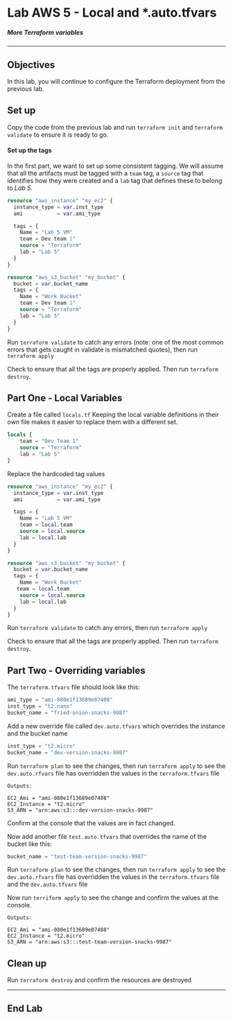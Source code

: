 # Lab AWS 5 - Local and *.auto.tfvars

##### More Terraform variables

---

## Objectives

In this lab, you will continue to configure the Terraform deployment from the previous lab.

## Set up

Copy the code from the previous lab and run `terraform init` and `terraform validate` to ensure it is ready to go.

#### Set up the tags

In the first part, we want to set up some consistent tagging. We will assume that all the artifacts must be tagged with a `team` tag, a `source` tag that identifies how they were created and a `lab` tag that defines these to belong to _Lab 5_.

``` terraform
resource "aws_instance" "my_ec2" {
  instance_type = var.inst_type
  ami           = var.ami_type

  tags = {
    Name = "Lab 5 VM"
    team = Dev team 1"
    source = "Terraform"
    lab = "Lab 5"
  }
}

resource "aws_s3_bucket" "my_bucket" {
  bucket = var.bucket_name
  tags = {
    Name = "Work Bucket"
    team = Dev team 1"
    source = "Terraform"
    lab = "Lab 5"
  }
}
```

Run `terraform validate` to catch any errors (note: one of the most common errors that gets caught in validate is mismatched quotes), then run `terraform apply`

Check to ensure that all the tags are properly applied. Then run `terraform destroy`. 

## Part One - Local Variables

Create a file called `locals.tf` Keeping the local variable definitions in their own file makes it easier to replace them with a different set.

```terraform
locals {
    team = "Dev Team 1"
    source = "Terraform"
    lab = "Lab 5"
}
```

Replace the hardcoded tag values

```terraform
resource "aws_instance" "my_ec2" {
  instance_type = var.inst_type
  ami           = var.ami_type

  tags = {
    Name = "Lab 5 VM"
    team = local.team
    source = local.source
    lab = local.lab
  }
}

resource "aws_s3_bucket" "my_bucket" {
  bucket = var.bucket_name
  tags = {
    Name = "Work Bucket"
   team = local.team
    source = local.source
    lab = local.lab
  }
}
```
Run `terraform validate` to catch any errors, then run `terraform apply`

Check to ensure that all the tags are properly applied. Then run `terraform destroy`. 

## Part Two - Overriding variables

The `terraform.tfvars` file should look like this:

```terraform
ami_type = "ami-080e1f13689e07408"
inst_type = "t2.nano"
bucket_name = "fried-onion-snacks-9987"
```

Add a new override file called `dev.auto.tfvars` which overrides the instance and the bucket name

```terraform
inst_type = "t2.micro"
bucket_name = "dev-version-snacks-9987"
```

Run `terraform plan` to see the changes, then run `terraform apply` to see the `dev.auto.rfvars` file has overridden the values in the `terraform.tfvars` file

```console
Outputs:

EC2_Ami = "ami-080e1f13689e07408"
EC2_Instance = "t2.micro"
S3_ARN = "arn:aws:s3:::dev-version-snacks-9987"
```

Confirm at the console that the values are in fact changed.

Now add another file `test.auto.tfvars` that overrides the name of the bucket like this:

```terraform
bucket_name = "test-team-version-snacks-9987"
```

Run `terraform plan` to see the changes, then run `terraform apply` to see the `dev.auto.rfvars` file has overridden the values in the `terraform.tfvars` file and the `dev.auto.tfvars` file

Now run `terriform apply` to see the change and confirm the values at the console.

```console
Outputs:

EC2_Ami = "ami-080e1f13689e07408"
EC2_Instance = "t2.micro"
S3_ARN = "arn:aws:s3:::test-team-version-snacks-9987"
```

## Clean up

Run `terraform destroy` and confirm the resources are destroyed

---

## End Lab